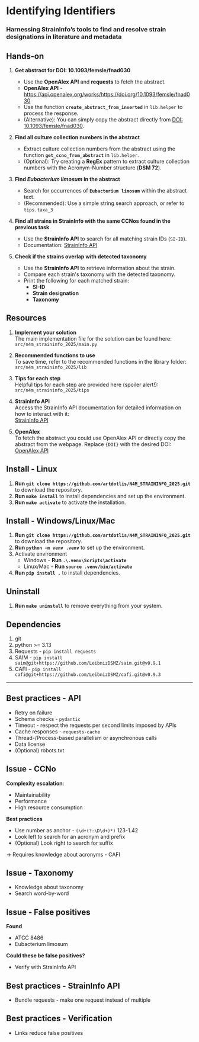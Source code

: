 # Identifying Identifiers
### Harnessing StrainInfo’s tools to find and resolve strain designations in literature and metadata

## Hands-on

1. **Get abstract for DOI: 10.1093/femsle/fnad030**  
   - Use the **OpenAlex API** and **requests** to fetch the abstract.  
   - **OpenAlex API** - https://api.openalex.org/works/https://doi.org/10.1093/femsle/fnad030
   - Use the function **`create_abstract_from_inverted`** in `lib.helper` to process the response.
   - (Alternative): You can simply copy the abstract directly from [DOI: 10.1093/femsle/fnad030](https://doi.org/10.1093/femsle/fnad030).


2. **Find all culture collection numbers in the abstract**  
   - Extract culture collection numbers from the abstract using the function **`get_ccno_from_abstract`** in `lib.helper`.
   - (Optional): Try creating a **RegEx** pattern to extract culture collection numbers with the Acronym-Number structure (**DSM 72**).

3. **Find *Eubacterium limosum* in the abstract**  
   - Search for occurrences of **`Eubacterium limosum`** within the abstract text.
   - (Recommended): Use a simple string search approach, or refer to `tips.taxa_3`
  
4. **Find all strains in StrainInfo with the same CCNos found in the previous task**
   - Use the **StrainInfo API** to search for all matching strain IDs (`SI-ID`).
   - Documentation: [StrainInfo API](https://straininfo.dsmz.de/service)

5. **Check if the strains overlap with detected taxonomy**
   - Use the **StrainInfo API** to retrieve information about the strain.
   - Compare each strain's taxonomy with the detected taxonomy.
   - Print the following for each matched strain:
     - **SI-ID**
     - **Strain designation**
     - **Taxonomy**


## Resources

1. **Implement your solution**  
   The main implementation file for the solution can be found here:  
   `src/n4m_straininfo_2025/main.py`

2. **Recommended functions to use**  
   To save time, refer to the recommended functions in the library folder:  
   `src/n4m_straininfo_2025/lib`

3. **Tips for each step**  
   Helpful tips for each step are provided here (spoiler alert!):  
   `src/n4m_straininfo_2025/tips`

4. **StrainInfo API**  
   Access the StrainInfo API documentation for detailed information on how to interact with it:  
   [StrainInfo API](https://straininfo.dsmz.de/service)

5. **OpenAlex**  
   To fetch the abstract you could use OpenAlex API or directly copy the abstract from the webpage. Replace `{DOI}` with the desired DOI:  
   [OpenAlex API](https://api.openalex.org/works/https://doi.org/{DOI})


## Install - Linux

1. **Run `git clone https://github.com/artdotlis/N4M_STRAININFO_2025.git`** to download the repository.
2. **Run `make install`** to install dependencies and set up the environment.
3. **Run `make activate`** to activate the installation.


## Install - Windows/Linux/Mac

1. **Run `git clone https://github.com/artdotlis/N4M_STRAININFO_2025.git`** to download the repository.
2. **Run `python -m venv .venv`** to set up the environment.
3. Activate environment
   - Windows - **Run `.\.venv\Scripts\activate`**
   - Linux/Mac - **Run `source .venv/bin/activate`**
4. **Run `pip install .`** to install dependencies.


## Uninstall

1. **Run `make uninstall`** to remove everything from your system.


## Dependencies

1. git
2. python >= 3.13
3. Requests - `pip install requests`
4. SAIM - `pip install saim@git+https://github.com/LeibnizDSMZ/saim.git@v0.9.1`
5. CAFI - `pip install cafi@git+https://github.com/LeibnizDSMZ/cafi.git@v0.9.3`

---

## Best practices - API

- Retry on failure
- Schema checks - `pydantic`
- Timeout - respect the requests per second limits imposed by APIs
- Cache responses - `requests-cache`
- Thread-/Process-based parallelism or asynchronous calls
- Data license
- (Optional) robots.txt


## Issue - CCNo

**Complexity escalation**:

- Maintainability
- Performance
- High resource consumption

**Best practices**

- Use number as anchor - `(\d+(?:\D\d+)*)` 123-1.42
- Look left to search for an acronym and prefix
- (Optional) Look right to search for suffix

-> Requires knowledge about acronyms - CAFI


## Issue - Taxonomy

- Knowledge about taxonomy
- Search word-by-word


## Issue - False positives

**Found**
- ATCC 8486
- Eubacterium limosum
  
**Could these be false positives?**
- Verify with StrainInfo API


## Best practices - StrainInfo API

- Bundle requests - make one request instead of multiple


## Best practices - Verification

- Links reduce false positives